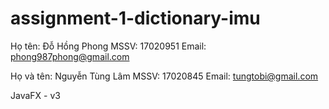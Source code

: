 # assignment-1-dictionary-imu

Họ tên: Đỗ Hồng Phong
MSSV: 17020951
Email: phong987phong@gmail.com

Họ và tên: Nguyễn Tùng Lâm
MSSV: 17020845
Email: tungtobi@gmail.com

JavaFX - v3
